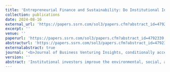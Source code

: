 ```yaml
---
title: 'Entrepreneurial Finance and Sustainability: Do Institutional Investors Impact the ESG Performance of SMEs?'
collection: publications
date: 2024-08-16
external_url: 'https://papers.ssrn.com/sol3/papers.cfm?abstract_id=4792339'
excerpt: ''
venue: ''
paperurl: 'https://papers.ssrn.com/sol3/papers.cfm?abstract_id=4792339'
abstracturl: 'https://papers.ssrn.com/sol3/papers.cfm?abstract_id=4792339'
externalabstract: true
journal: '<b>Journal of Business Venturing Insights, conditionally accepted</b> (with <a href="https://www.bwl.uni-hamburg.de/finance/team/drobetz.html">W. Drobetz</a>, <a href="https://scholar.google.com/citations?user=U5SBahcAAAAJ&hl=en&oi=ao">S. El Ghoul</a>, <a href="https://scholar.google.com/citations?user=MHiz7coAAAAJ&hl=en">O. Guedhami</a>, J. Hackmann)'
version: ''
abstract: 'Institutional investors improve the environmental, social, and governance (ESG) performance of small- and medium-sized enterprises (SMEs). Our difference-in-differences framework shows that the backing from private equity and venture capital funds leads to an increase in SMEs’ externally validated ESG scores compared to their matched non-investor-backed peers. Consistent with “ESG-as-insurance” theory, the ESG performance of SMEs with a higher probability of failure is more likely to benefit from the backing of institutional investors. This positive effect is heterogeneous; while SMEs with high ex-ante ESG performance tend to further improve their ESG performance following institutional investor backing, SMEs with low ex-ante ESG performance are unlikely to implement any improvements. Entrepreneurial finance seems to help sustainable entrepreneurs to develop into “sustainability champions,” while neglecting the betterment of non-sustainable SMEs.'
---
```


